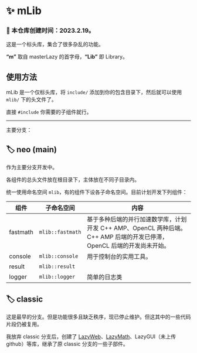 # ✨ mLib

### 🎂 本仓库创建时间：2023.2.19。

这是一个标头库，集合了很多杂乱的功能。

**“m”** 取自 masterLazy 的首字母，**“Lib”** 即 Library。

## 使用方法

mLib 是一个仅标头库，将 `include/` 添加到你的包含目录下，然后就可以使用 `mlib/` 下的头文件了。

直接 `#include` 你需要的子组件就行。

<hr/>

主要分支：

## 🏷️ neo (main)

作为主要分支开发中。

各组件的总头文件放在根目录下，主体放在不同子目录内。

统一使用命名空间  `mlib`，有的组件下设各子命名空间。目前计划开发下列组件：

| 组件     | 子命名空间       | 内容                                                         |
| -------- | ---------------- | ------------------------------------------------------------ |
| fastmath | `mlib::fastmath` | 基于多种后端的并行加速数学库，计划开发 C++ AMP、OpenCL 两种后端。C++ AMP 后端的开发已停滞，OpenCL 后端的开发尚未开始。 |
| console  | `mlib::console`  | 用于控制台的实用工具。                                       |
| result   | `mlib::result`   |                                                              |
| logger   | `mlib::logger`   | 简单的日志类                                                 |

## 🏷️ classic

这是最早的分支。但是功能很多且缺乏秩序，现已停止维护。但这其中的一些代码片段仍被复用。

我放弃 classic 分支后，创建了 [LazyWeb](https://github.com/masterLazy/LazyWeb)、[LazyMath](https://github.com/masterLazy/LazyMath)、LazyGUI（未上传 github）等库，继承了原 classic 分支的一些子部件。

